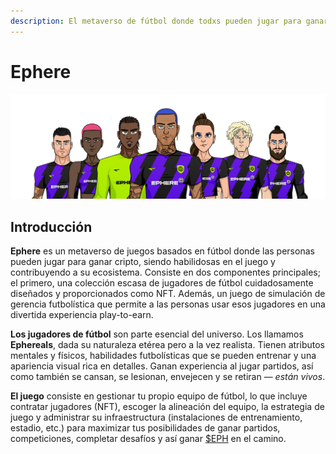 ```yaml
---
description: El metaverso de fútbol donde todxs pueden jugar para ganar.
---
```


# Ephere

![](.gitbook/assets/Medium.png)

## Introducción

**Ephere** es un metaverso de juegos basados en fútbol donde las personas pueden jugar para ganar cripto, siendo habilidosas en el juego y contribuyendo a su ecosistema. Consiste en dos componentes principales; el primero, una colección escasa de jugadores de fútbol cuidadosamente diseñados y proporcionados como NFT. Además, un juego de simulación de gerencia futbolística que permite a las personas usar esos jugadores en una divertida experiencia play-to-earn.

**Los jugadores de fútbol** son parte esencial del universo. Los llamamos **Ephereals**, dada su naturaleza etérea pero a la vez realista. Tienen atributos mentales y físicos, habilidades futbolísticas que se pueden entrenar y una apariencia visual rica en detalles. Ganan experiencia al jugar partidos, así como también se cansan, se lesionan, envejecen y se retiran — _están vivos_.

**El juego** consiste en gestionar tu propio equipo de fútbol, lo que incluye contratar jugadores (NFT), escoger la alineación del equipo, la estrategia de juego y administrar su infraestructura (instalaciones de entrenamiento, estadio, etc.) para maximizar tus posibilidades de ganar partidos, competiciones, completar desafíos y así ganar [$EPH](economia/usdeph.md) en el camino.
